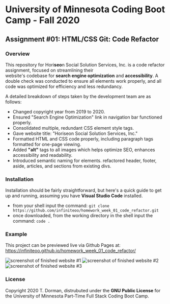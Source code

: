 # University of Minnesota Coding Boot Camp - Fall 2020 
## Assignment #01: HTML/CSS Git: Code Refactor


### Overview

This repository for Hori**seo**n Social Solution Services, Inc. is a code refactor assignment, focused on streamlining their  
website's codebase for **search engine optimization** and **accessibility**.  A double check was conducted to ensure all 
elements work properly, and all code was optimized for efficiency and less redundancy.  

A detailed breakdown of steps taken by the development team are as follows:


* Changed copyright year from 2019 to 2020.
* Ensured "Search Engine Optimization" link in navigation bar functioned properly.
* Consolidated multiple, redundant CSS element style tags.
* Gave website title: "Horiseon Social Solution Services, Inc."
* Formatted HTML and CSS code properly, including paragraph tags formatted for one-page viewing.
* Added **"alt"** tags to all images which helps optimize SEO, enhances accessibility and readability. 
* Introduced semantic naming for elements. refactored header, footer, aside, articles, and sections from existing divs.


### Installation

Installation should be fairly straightforward, but here's a quick guide to get up and running, assuming you have **Visual Studio Code** installed.

* from your shell input the command: `git clone https://github.com/infiniteoo/homework_week_01_code_refactor.git`
* once downloaded, from the working directory in the shell input the command: `code .`


### Example

This project can be previewed live via Github Pages at: https://infiniteoo.github.io/homework_week_01_code_refactor/

![screenshot of finished website #1](../assets/images/screenshot1.PNG)
![screenshot of finished website #2](../assets/images/screenshot2.PNG)
![screenshot of finished website #3](../assets/images/screenshot3.png)


### License

Copyright 2020 T. Dorman, distrubuted under the **GNU Public License** for the University of Minnesota Part-Time Full Stack Coding Boot Camp.














